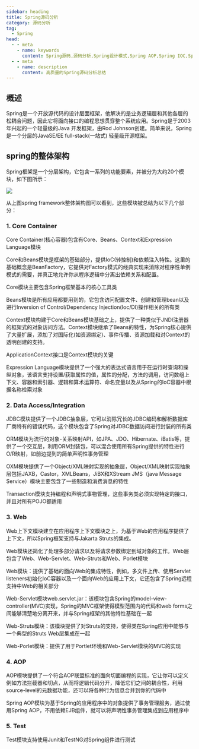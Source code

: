 ```yaml
---
sidebar: heading
title: Spring源码分析
category: 源码分析
tag:
  - Spring
head:
  - - meta
    - name: keywords
      content: Spring源码,源码分析,Spring设计模式,Spring AOP,Spring IOC,Spring 动态代理,Bean生命周期,自动装配,Spring注解,Spring事务,Async注解,Spring架构
  - - meta
    - name: description
      content: 高质量的Spring源码分析总结
---
```


## 概述

Spring是一个开放源代码的设计层面框架，他解决的是业务逻辑层和其他各层的松耦合问题，因此它将面向接口的编程思想贯穿整个系统应用。Spring是于2003 年兴起的一个轻量级的Java 开发框架，由Rod Johnson创建。简单来说，Spring是一个分层的JavaSE/EE full-stack(一站式) 轻量级开源框架。

## spring的整体架构

Spring框架是一个分层架构，它包含一系列的功能要素，并被分为大约20个模块，如下图所示： 

![](http://img.topjavaer.cn/img/202309161608576.png)

从上图spring framework整体架构图可以看到，这些模块被总结为以下几个部分：

### 1. Core Container

Core Container(核心容器)包含有Core、Beans、Context和Expression Language模块

Core和Beans模块是框架的基础部分，提供IoC(转控制)和依赖注入特性。这里的基础概念是BeanFactory，它提供对Factory模式的经典实现来消除对程序性单例模式的需要，并真正地允许你从程序逻辑中分离出依赖关系和配置。

Core模块主要包含Spring框架基本的核心工具类

Beans模块是所有应用都要用到的，它包含访问配置文件、创建和管理bean以及进行Inversion of Control/Dependency Injection(Ioc/DI)操作相关的所有类

Context模块构建于Core和Beans模块基础之上，提供了一种类似于JNDI注册器的框架式的对象访问方法。Context模块继承了Beans的特性，为Spring核心提供了大量扩展，添加了对国际化(如资源绑定)、事件传播、资源加载和对Context的透明创建的支持。

ApplicationContext接口是Context模块的关键

Expression Language模块提供了一个强大的表达式语言用于在运行时查询和操纵对象，该语言支持设置/获取属性的值，属性的分配，方法的调用，访问数组上下文、容器和索引器、逻辑和算术运算符、命名变量以及从Spring的IoC容器中根据名称检索对象



### 2. Data Access/Integration

JDBC模块提供了一个JDBC抽象层，它可以消除冗长的JDBC编码和解析数据库厂商特有的错误代码，这个模块包含了Spring对JDBC数据访问进行封装的所有类

ORM模块为流行的对象-关系映射API，如JPA、JDO、Hibernate、iBatis等，提供了一个交互层，利用ORM封装包，可以混合使用所有Spring提供的特性进行O/R映射，如前边提到的简单声明性事务管理

OXM模块提供了一个Object/XML映射实现的抽象层，Object/XML映射实现抽象层包括JAXB，Castor，XMLBeans，JiBX和XStream
JMS（java Message Service）模块主要包含了一些制造和消费消息的特性

Transaction模块支持编程和声明式事物管理，这些事务类必须实现特定的接口，并且对所有POJO都适用



### 3. Web

Web上下文模块建立在应用程序上下文模块之上，为基于Web的应用程序提供了上下文，所以Spring框架支持与Jakarta Struts的集成。

Web模块还简化了处理多部分请求以及将请求参数绑定到域对象的工作。Web层包含了Web、Web-Servlet、Web-Struts和Web、Porlet模块

Web模块：提供了基础的面向Web的集成特性，例如，多文件上传、使用Servlet listeners初始化IoC容器以及一个面向Web的应用上下文，它还包含了Spring远程支持中Web的相关部分

Web-Servlet模块web.servlet.jar：该模块包含Spring的model-view-controller(MVC)实现，Spring的MVC框架使得模型范围内的代码和web forms之间能够清楚地分离开来，并与Spring框架的其他特性基础在一起

Web-Struts模块：该模块提供了对Struts的支持，使得类在Spring应用中能够与一个典型的Struts Web层集成在一起

Web-Porlet模块：提供了用于Portlet环境和Web-Servlet模块的MVC的实现



### 4. AOP

AOP模块提供了一个符合AOP联盟标准的面向切面编程的实现，它让你可以定义例如方法拦截器和切点，从而将逻辑代码分开，降低它们之间的耦合性，利用source-level的元数据功能，还可以将各种行为信息合并到你的代码中

Spring AOP模块为基于Spring的应用程序中的对象提供了事务管理服务，通过使用Spring AOP，不用依赖EJB组件，就可以将声明性事务管理集成到应用程序中



### 5. Test

Test模块支持使用Junit和TestNG对Spring组件进行测试



